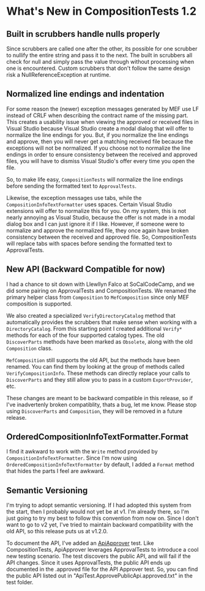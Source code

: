 What's New in CompositionTests 1.2
===

Built in scrubbers handle nulls properly
---

Since scrubbers are called one after the other, its possible for one scrubber to nullify the entire string and pass it to the next.  The built in scrubbers all check for null and simply pass the value through without processing when one is encountered.  Custom scrubbers that don't follow the same design risk a NullReferenceException at runtime.

Normalized line endings and indentation
---

For some reason the (newer) exception messages generated by MEF use LF instead of CRLF when describing the contract name of the missing part.  This creates a usability issue when viewing the approved or received files in Visual Studio because Visual Studio create a modal dialog that will offer to normalize the line endings for you.  But, if you normalize the line endings and approve, then you will never get a matching received file because the exceptions will not be normalized.  If you choose not to normalize the line endings in order to ensure consistency between the received and approved files, you will have to dismiss Visual Studio's offer every time you open the file.

So, to make life easy, `CompositionTests` will normalize the line endings before sending the formatted text to `ApprovalTests`.  

Likewise, the exception messages use tabs, while the `CompositionInfoTextFormatter` uses spaces.  Certain Visual Studio extensions will offer to normalize this for you.  On my system, this is not nearly annoying as Visual Studio, because the offer is not made in a modal dialog box and I can just ignore it if I like.  However, if someone were to normalize and approve the normalized file, they once again have broken consistency between the received and approved file.  So, CompositionTests will replace tabs with spaces before sending the formatted text to ApprovalTests.

New API (Backward Compatible for now)
---

I had a chance to sit down with Llewllyn Falco at SoCalCodeCamp, and we did some pairing on ApprovalTests and CompositionTests.  We renamed the primary helper class from `Composition` to `MefComposition` since only MEF composition is supported.  

We also created a specialized `VerifyDirectoryCatalog` method that automatically provides the scrubbers that make sense when working with a `DirectoryCatalog`.  From this starting point I created additional `Verify*` methods for each of the four supported catalog types.  The old `DiscoverParts` methods have been marked as `Obsolete`, along with the old `Composition` class.  

`MefComposition` still supports the old API, but the methods have been renamed.  You can find them by looking at the group of methods called `VerifyCompositionInfo`.  These methods can directly replace your calls to `DiscoverParts` and they still allow you to pass in a custom `ExportProvider`, etc.

These changes are meant to be backward compatible in this release, so if I've inadvertenly broken compatiblity, thats a bug, let me know.  Please stop using `DiscoverParts` and `Composition`, they will be removed in a future release.

OrderedCompositionInfoTextFormatter.Format
---

I find it awkward to work with the `Write` method provided by `CompositionInfoTextFormatter`.  Since I'm now using `OrderedCompositionInfoTextFormatter` by default, I added a `Format` method that hides the parts I feel are awkward.  

Semantic Versioning
---

I'm trying to adopt semantic versioning.  If I had adopted this system from the start, then I probably would not yet be at v1.  I'm already there, so I'm just going to try my best to follow this convention from now on.  Since I don't want to go to v2 yet, I've tried to maintain backward compatibility with the old API, so this release puts us at v1.2.0.

To document the API, I've added an [ApiApprover](http://jake.ginnivan.net/apiapprover) test.  Like CompositionTests, ApiApprover leverages ApprovalTests to introduce a cool new testing scenario.  The test discovers the public API, and will fail if the API changes.  Since it uses ApprovalTests, the public API ends up documented in the .approved file for the API Approver test.  So, you can find the public API listed out in "ApiTest.ApprovePublicApi.approved.txt" in the test folder.